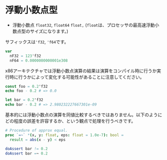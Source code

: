 # 浮動小数点型

* 浮動小数点 `float32`, `float64` `float,` \(`float`は、プロセッサの最高速浮動小数点型のサイズになります。\)

サフィックスは`'f32`, `'f64`です。

```nim
var
  nF32 = 123'f32
  nF64 = 0.0000000000001e308
```

x86アーキテクチャでは浮動小数点演算の結果は演算をコンパイル時に行うか実行時に行うかによって変化する可能性があることに注意してください。

```nim
const foo = 0.2'f32
echo foo - 0.2 # => 0.0

let bar = 0.2'f32
echo bar - 0.2 # => 2.980232227667301e-09
```

基本的には浮動小数点の演算を同値比較するべきではありません。以下のようにどの程度の誤差を許容するか、という観点で処理を行うべきです。

```nim
# Procedure of approx equal.
proc `=~` *(x, y: float, eps: float = 1.0e-7): bool =
  result = abs(x - y) < eps

doAssert bar != 0.2
doAssert bar =~ 0.2
```
